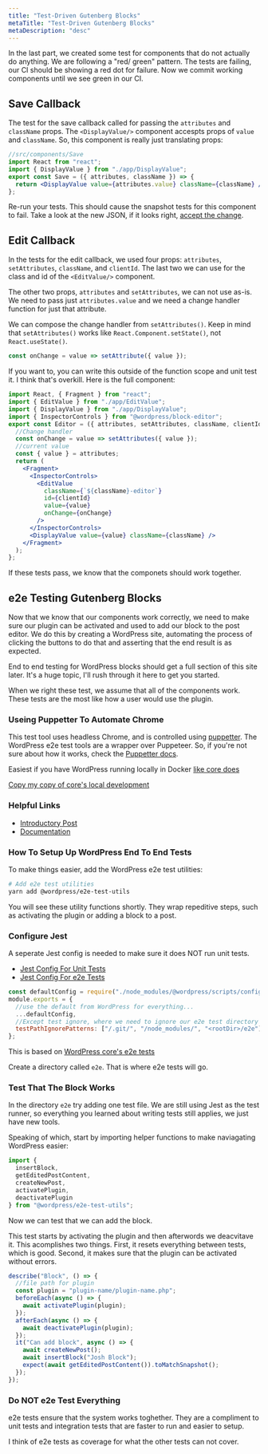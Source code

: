 ```yaml
---
title: "Test-Driven Gutenberg Blocks"
metaTitle: "Test-Driven Gutenberg Blocks"
metaDescription: "desc"
---
```


In the last part, we created some test for components that do not actually do anything. We are following a "red/ green" pattern. The tests are failing, our CI should be showing a red dot for failure. Now we commit working components until we see green in our CI.

## Save Callback

The test for the save callback called for passing the `attributes` and `className` props. The `<DisplayValue/>` component accespts props of `value` and `className`. So, this component is really just translating props:

```jsx
//src/components/Save
import React from "react";
import { DisplayValue } from "./app/DisplayValue";
export const Save = ({ attributes, className }) => {
  return <DisplayValue value={attributes.value} className={className} />;
};
```

Re-run your tests. This should cause the snapshot tests for this component to fail. Take a look at the new JSON, if it looks right, [accept the change](https://jestjs.io/docs/en/snapshot-testing#updating-snapshots).

## Edit Callback

In the tests for the edit callback, we used four props: `attributes`, `setAttributes`, `className`, and `clientId`. The last two we can use for the class and id of the `<EditValue/>` component.

The other two props, `attributes` and `setAttributes`, we can not use as-is. We need to pass just `attributes.value` and we need a change handler function for just that attribute.

We can compose the change handler from `setAttributes()`. Keep in mind that `setAttributes()` works like `React.Component.setState()`, not `React.useState()`.

```jsx
const onChange = value => setAttribute({ value });
```

If you want to, you can write this outside of the function scope and unit test it. I think that's overkill. Here is the full component:

```jsx
import React, { Fragment } from "react";
import { EditValue } from "./app/EditValue";
import { DisplayValue } from "./app/DisplayValue";
import { InspectorControls } from "@wordpress/block-editor";
export const Editor = ({ attributes, setAttributes, className, clientId }) => {
  //Change handler
  const onChange = value => setAttributes({ value });
  //current value
  const { value } = attributes;
  return (
    <Fragment>
      <InspectorControls>
        <EditValue
          className={`${className}-editor`}
          id={clientId}
          value={value}
          onChange={onChange}
        />
      </InspectorControls>
      <DisplayValue value={value} className={className} />
    </Fragment>
  );
};
```

If these tests pass, we know that the componets should work together.

## e2e Testing Gutenberg Blocks

Now that we know that our components work correctly, we need to make sure our plugin can be activated and used to add our block to the post editor. We do this by creating a WordPress site, automating the process of clicking the buttons to do that and asserting that the end result is as expected.

End to end testing for WordPress blocks should get a full section of this site later. It's a huge topic, I'll rush through it here to get you started.

When we right these test, we assume that all of the components work. These tests are the most like how a user would use the plugin.

### Useing Puppetter To Automate Chrome

This test tool uses headless Chrome, and is controlled using [puppetter](https://github.com/GoogleChrome/puppeteer). The WordPress e2e test tools are a wrapper over Puppeteer. So, if you're not sure about how it works, check the [Puppetter docs](https://pptr.dev/).

Easiest if you have WordPress running locally in Docker [like core does](https://github.com/WordPress/wordpress-develop/tree/master/tools/local-env)

[Copy my copy of core's local development](https://github.com/Shelob9/testing-react-wordpress/tree/master#local-development)

### Helpful Links

- [Introductory Post](https://make.wordpress.org/core/2019/06/27/introducing-the-wordpress-e2e-tests/)
- [Documentation](https://developer.wordpress.org/block-editor/packages/packages-scripts/)

### How To Setup Up WordPress End To End Tests

To make things easier, add the WordPress e2e test utilities:

```bash
# Add e2e test utilities
yarn add @wordpress/e2e-test-utils
```

You will see these utility functions shortly. They wrap repeditive steps, such as activating the plugin or adding a block to a post.

### Configure Jest

A seperate Jest config is needed to make sure it does NOT run unit tests.

- [Jest Config For Unit Tests](https://github.com/Shelob9/testing-react-wordpress/blob/master/jest.config.js)
- [Jest Config For e2e Tests](https://github.com/Shelob9/testing-react-wordpress/tree/master/e2e)

```javascript
const defaultConfig = require("./node_modules/@wordpress/scripts/config/jest-unit.config.js");
module.exports = {
  //use the default from WordPress for everything...
  ...defaultConfig,
  //Except test ignore, where we need to ignore our e2e test directory
  testPathIgnorePatterns: ["/.git/", "/node_modules/", "<rootDir>/e2e"]
};
```

This is based on [WordPress core's e2e tests](https://github.com/WordPress/wordpress-develop/tree/master/tests/e2e)

Create a directory called `e2e`. That is where e2e tests will go.

### Test That The Block Works

In the directory `e2e` try adding one test file. We are still using Jest as the test runner, so everything you learned about writing tests still applies, we just have new tools.

Speaking of which, start by importing helper functions to make naviagating WordPress easier:

```jsx
import {
  insertBlock,
  getEditedPostContent,
  createNewPost,
  activatePlugin,
  deactivatePlugin
} from "@wordpress/e2e-test-utils";
```

Now we can test that we can add the block.

This test starts by activating the plugin and then afterwords we deacvitave it. This acomplishes two things. First, it resets everything between tests, which is good. Second, it makes sure that the plugin can be activated without errors.

```jsx
describe("Block", () => {
  //file path for plugin
  const plugin = "plugin-name/plugin-name.php";
  beforeEach(async () => {
    await activatePlugin(plugin);
  });
  afterEach(async () => {
    await deactivatePlugin(plugin);
  });
  it("Can add block", async () => {
    await createNewPost();
    await insertBlock("Josh Block");
    expect(await getEditedPostContent()).toMatchSnapshot();
  });
});
```

### Do NOT e2e Test Everything

e2e tests ensure that the system works toghether. They are a compliment to unit tests and integration tests that are faster to run and easier to setup.

I think of e2e tests as coverage for what the other tests can not cover.
